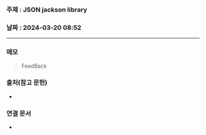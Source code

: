### 주제 : JSON jackson library

### 날짜 : 2024-03-20 08:52
----
### 메모
> FeedBack

### 출처(참고 문헌)
-

### 연결 문서
-
